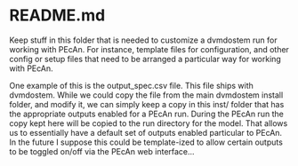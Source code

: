README.md
=========
Keep stuff in this folder that is needed to customize
a dvmdostem run for working with PEcAn. For instance, 
template files for configuration, and other config or
setup files that need to be arranged a particular way
for working with PEcAn.

One example of this is the output_spec.csv file. This
file ships with dvmdostem. While we could copy the file
from the main dvmdostem install folder, and modify it, 
we can simply keep a copy in this inst/ folder that has
the appropriate outputs enabled for a PEcAn run. During
the PEcAn run the copy kept here will be copied to the
run directory for the model. That allows us to 
essentially have a default set of outputs enabled 
particular to PEcAn. In the future I suppose this could
be template-ized to allow certain outputs to be toggled
on/off via the PEcAn web interface...

